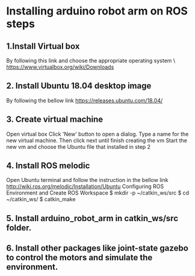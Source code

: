 # Installing arduino robot arm on ROS steps
## 1.Install Virtual box
By following this link and choose the appropriate operating system
\\ https://www.virtualbox.org/wiki/Downloads

## 2. Install Ubuntu 18.04 desktop image
By following the bellow link
https://releases.ubuntu.com/18.04/

## 3. Create virtual machine
Open virtual box
Click 'New' button to open a dialog.
Type a name for the new virtual machine.
Then click next until finish creating the vm
Start the new vm and choose the Ubuntu file that installed in step 2

## 4. Install ROS melodic 
Open Ubuntu terminal and follow the instruction in the bellow link
http://wiki.ros.org/melodic/Installation/Ubuntu
Configuring ROS Environment and Create ROS Workspace
$ mkdir -p ~/catkin_ws/src
$ cd ~/catkin_ws/
$ catkin_make

## 5. Install arduino_robot_arm in catkin_ws/src folder.

## 6. Install other packages like joint-state gazebo to control the motors and simulate the environment.

